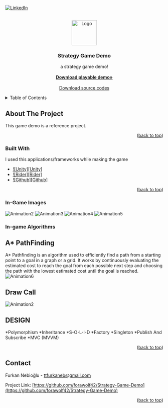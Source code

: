 <!-- Improved compatibility of back to top link: See: https://github.com/othneildrew/Best-README-Template/pull/73 -->
<a name="readme-top"></a>
<!--
*** Thanks for checking out the Best-README-Template. If you have a suggestion
*** that would make this better, please fork the repo and create a pull request
*** or simply open an issue with the tag "enhancement".
*** Don't forget to give the project a star!
*** Thanks again! Now go create something AMAZING! :D
-->



<!-- PROJECT SHIELDS -->
<!--
*** I'm using markdown "reference style" links for readability.
*** Reference links are enclosed in brackets [ ] instead of parentheses ( ).
*** See the bottom of this document for the declaration of the reference variables
*** for contributors-url, forks-url, etc. This is an optional, concise syntax you may use.
*** https://www.markdownguide.org/basic-syntax/#reference-style-links
-->
[![LinkedIn][linkedin-shield]][linkedin-url]


<!-- PROJECT LOGO -->
<br />
<div align="center">
  <a href="https://www.linkedin.com/in/furkan-nebio%C4%9Flu-257b411b7/">
    <img src="https://i.ibb.co/CHcCRtB/Logo.png" alt="Logo" width="80" height="80">
  </a>

  <h3 align="center">Strategy Game Demo</h3>

  <p align="center">
   a strategy game demo!
    <br />
    <br />
    <a href="https://github.com/othneildrew/Best-README-Template"><strong>Download playable demo»</strong></a>
    <br />
    <br />
    <a href="https://github.com/othneildrew/Best-README-Template">Download source codes</a>
  </p>
</div>



<!-- TABLE OF CONTENTS -->
<details>
  <summary>Table of Contents</summary>
  <ol>
    <li>
      <a href="#in-game-images">In-game Images</a>
    </li>
    <li>
      <a href="#getting-started">In-game Algorithms</a>
    </li>
    <li><a href="#usage">In-Game Code Design</a></li>
  </ol>
</details>



<!-- ABOUT THE PROJECT -->
## About The Project

This game demo is a reference project.

<p align="right">(<a href="#readme-top">back to top</a>)</p>



### Built With

I used this applications/frameworks while making the game

* [![Unity][Unity]][Next-url]
* [![Rider][Rider]][React-url]
* [![Github][Github]][Vue-url]

<p align="right">(<a href="#readme-top">back to top</a>)</p>

### In-Game Images

![Animation2](https://user-images.githubusercontent.com/76211809/209403826-8f1589e6-a14d-4eec-b321-b3b2201f290d.gif)
![Animation3](https://user-images.githubusercontent.com/76211809/209403876-835cf0f0-f80d-4ad5-afe7-35979bb0643d.gif)
![Animation4](https://user-images.githubusercontent.com/76211809/209404020-8e1fb426-8aed-4d3b-9daa-780337763f2b.gif)
![Animation5](https://user-images.githubusercontent.com/76211809/209404064-687a19e3-ec84-4981-b075-705721b8d02b.gif)


<!-- GETTING STARTED -->
### In-game Algorithms

## A* PathFinding

A* Pathfinding is an algorithm used to efficiently find a path from a starting point to a goal in a graph or a grid. It works by continuously evaluating the estimated cost to reach the goal from each possible next step and choosing the path with the lowest estimated cost until the goal is reached.
![Animation6](https://user-images.githubusercontent.com/76211809/209404291-aa88aa04-769a-4c9e-837f-64ccd64158d6.gif)


## Draw Call
![Animation2](https://user-images.githubusercontent.com/76211809/209405097-4cd5f4f9-dc03-4d04-bad5-50749c642bdd.gif)


## DESIGN
*Polymorphism
*Inheritance
*S-O-L-I-D
*Factory
*Singleton
*Publish And Subscribe
*MVC (MVVM)

<p align="right">(<a href="#readme-top">back to top</a>)</p>


<!-- CONTACT -->
## Contact

Furkan Nebioğlu - ttfurkaneb@gmail.com


Project Link: [https://github.com/forawolf42/Strategy-Game-Demo](https://github.com/forawolf42/Strategy-Game-Demo)

<p align="right">(<a href="#readme-top">back to top</a>)</p>


<!-- MARKDOWN LINKS & IMAGES -->
<!-- https://www.markdownguide.org/basic-syntax/#reference-style-links -->
[contributors-shield]: https://img.shields.io/github/contributors/othneildrew/Best-README-Template.svg?style=for-the-badge
[contributors-url]: https://github.com/othneildrew/Best-README-Template/graphs/contributors
[forks-shield]: https://img.shields.io/github/forks/othneildrew/Best-README-Template.svg?style=for-the-badge
[forks-url]: https://github.com/othneildrew/Best-README-Template/network/members
[stars-shield]: https://img.shields.io/github/stars/othneildrew/Best-README-Template.svg?style=for-the-badge
[stars-url]: https://github.com/othneildrew/Best-README-Template/stargazers
[issues-shield]: https://img.shields.io/github/issues/othneildrew/Best-README-Template.svg?style=for-the-badge
[issues-url]: https://github.com/othneildrew/Best-README-Template/issues
[license-shield]: https://img.shields.io/github/license/othneildrew/Best-README-Template.svg?style=for-the-badge
[license-url]: https://github.com/othneildrew/Best-README-Template/blob/master/LICENSE.txt
[linkedin-shield]: https://img.shields.io/badge/-LinkedIn-black.svg?style=for-the-badge&logo=linkedin&colorB=555
[linkedin-url]: https://linkedin.com/in/othneildrew
[product-screenshot]: images/screenshot.png
[Next.js]: https://img.shields.io/badge/next.js-000000?style=for-the-badge&logo=nextdotjs&logoColor=white
[Next-url]: https://nextjs.org/
[React.js]: https://img.shields.io/badge/React-20232A?style=for-the-badge&logo=react&logoColor=61DAFB
[React-url]: https://reactjs.org/
[Vue.js]: https://img.shields.io/badge/Vue.js-35495E?style=for-the-badge&logo=vuedotjs&logoColor=4FC08D
[Vue-url]: https://vuejs.org/
[Angular.io]: https://img.shields.io/badge/Angular-DD0031?style=for-the-badge&logo=angular&logoColor=white
[Angular-url]: https://angular.io/
[Svelte.dev]: https://img.shields.io/badge/Svelte-4A4A55?style=for-the-badge&logo=svelte&logoColor=FF3E00
[Svelte-url]: https://svelte.dev/
[Laravel.com]: https://img.shields.io/badge/Laravel-FF2D20?style=for-the-badge&logo=laravel&logoColor=white
[Laravel-url]: https://laravel.com
[Bootstrap.com]: https://img.shields.io/badge/Bootstrap-563D7C?style=for-the-badge&logo=bootstrap&logoColor=white
[Bootstrap-url]: https://getbootstrap.com
[JQuery.com]: https://img.shields.io/badge/jQuery-0769AD?style=for-the-badge&logo=jquery&logoColor=white
[JQuery-url]: https://jquery.com 

